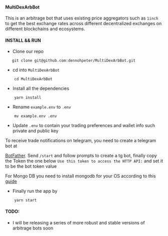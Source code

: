 #### MultiDexArbBot

This is an arbitrage bot that uses existing price aggregators such as `1inch` to get the best exchange rates across different decentralized exchanges on different blockchains and ecosystems.

#### INSTALL && RUN

- Clone our repo

```
   git clone git@github.com:dennohpeter/MultiDexArbBot.git
```

- cd into `MultiDexArbBot`

```
    cd MultiDexArbBot
```

- Install all the dependencies

```
    yarn install
```

- Rename `example.env` to `.env`

```
    mv example.env .env
```

- Update `.env` to contain your trading preferences and wallet info such private and public key

To receive trade notifications on telegram, you need to create a telegram bot at

[BotFather](https://t.me/BotFather). Send `/start` and follow prompts to create a tg bot, finally copy the Token the one below `Use this token to access the HTTP API:`
and set it to be the bot token value

For Mongo DB you need to install mongodb for your OS according to this [guide](https://www.mongodb.com/docs/manual/installation/#mongodb-installation-tutorials)

- Finally run the app by

```
    yarn start
```

#### TODO:

- I will be releasing a series of more robust and stable versions of arbitrage bots soon
